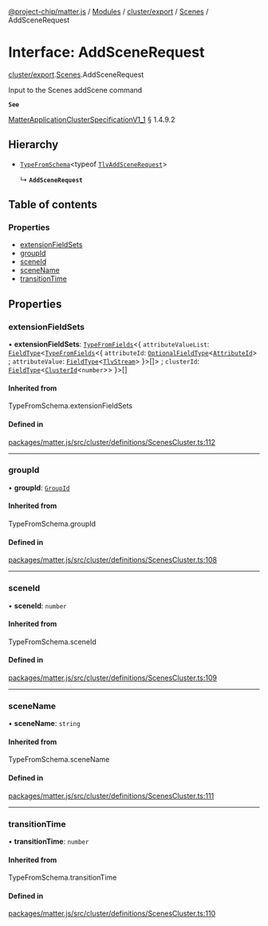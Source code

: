 [@project-chip/matter.js](../README.md) / [Modules](../modules.md) / [cluster/export](../modules/cluster_export.md) / [Scenes](../modules/cluster_export.Scenes.md) / AddSceneRequest

# Interface: AddSceneRequest

[cluster/export](../modules/cluster_export.md).[Scenes](../modules/cluster_export.Scenes.md).AddSceneRequest

Input to the Scenes addScene command

**`See`**

[MatterApplicationClusterSpecificationV1_1](spec_export.MatterApplicationClusterSpecificationV1_1.md) § 1.4.9.2

## Hierarchy

- [`TypeFromSchema`](../modules/tlv_export.md#typefromschema)\<typeof [`TlvAddSceneRequest`](../modules/cluster_export.Scenes.md#tlvaddscenerequest)\>

  ↳ **`AddSceneRequest`**

## Table of contents

### Properties

- [extensionFieldSets](cluster_export.Scenes.AddSceneRequest.md#extensionfieldsets)
- [groupId](cluster_export.Scenes.AddSceneRequest.md#groupid)
- [sceneId](cluster_export.Scenes.AddSceneRequest.md#sceneid)
- [sceneName](cluster_export.Scenes.AddSceneRequest.md#scenename)
- [transitionTime](cluster_export.Scenes.AddSceneRequest.md#transitiontime)

## Properties

### extensionFieldSets

• **extensionFieldSets**: [`TypeFromFields`](../modules/tlv_export.md#typefromfields)\<\{ `attributeValueList`: [`FieldType`](tlv_export.FieldType.md)\<[`TypeFromFields`](../modules/tlv_export.md#typefromfields)\<\{ `attributeId`: [`OptionalFieldType`](tlv_export.OptionalFieldType.md)\<[`AttributeId`](../modules/datatype_export.md#attributeid)\> ; `attributeValue`: [`FieldType`](tlv_export.FieldType.md)\<[`TlvStream`](../modules/tlv_export.md#tlvstream)\>  }\>[]\> ; `clusterId`: [`FieldType`](tlv_export.FieldType.md)\<[`ClusterId`](../modules/datatype_export.md#clusterid)\<`number`\>\>  }\>[]

#### Inherited from

TypeFromSchema.extensionFieldSets

#### Defined in

[packages/matter.js/src/cluster/definitions/ScenesCluster.ts:112](https://github.com/project-chip/matter.js/blob/3adaded6/packages/matter.js/src/cluster/definitions/ScenesCluster.ts#L112)

___

### groupId

• **groupId**: [`GroupId`](../modules/datatype_export.md#groupid)

#### Inherited from

TypeFromSchema.groupId

#### Defined in

[packages/matter.js/src/cluster/definitions/ScenesCluster.ts:108](https://github.com/project-chip/matter.js/blob/3adaded6/packages/matter.js/src/cluster/definitions/ScenesCluster.ts#L108)

___

### sceneId

• **sceneId**: `number`

#### Inherited from

TypeFromSchema.sceneId

#### Defined in

[packages/matter.js/src/cluster/definitions/ScenesCluster.ts:109](https://github.com/project-chip/matter.js/blob/3adaded6/packages/matter.js/src/cluster/definitions/ScenesCluster.ts#L109)

___

### sceneName

• **sceneName**: `string`

#### Inherited from

TypeFromSchema.sceneName

#### Defined in

[packages/matter.js/src/cluster/definitions/ScenesCluster.ts:111](https://github.com/project-chip/matter.js/blob/3adaded6/packages/matter.js/src/cluster/definitions/ScenesCluster.ts#L111)

___

### transitionTime

• **transitionTime**: `number`

#### Inherited from

TypeFromSchema.transitionTime

#### Defined in

[packages/matter.js/src/cluster/definitions/ScenesCluster.ts:110](https://github.com/project-chip/matter.js/blob/3adaded6/packages/matter.js/src/cluster/definitions/ScenesCluster.ts#L110)
